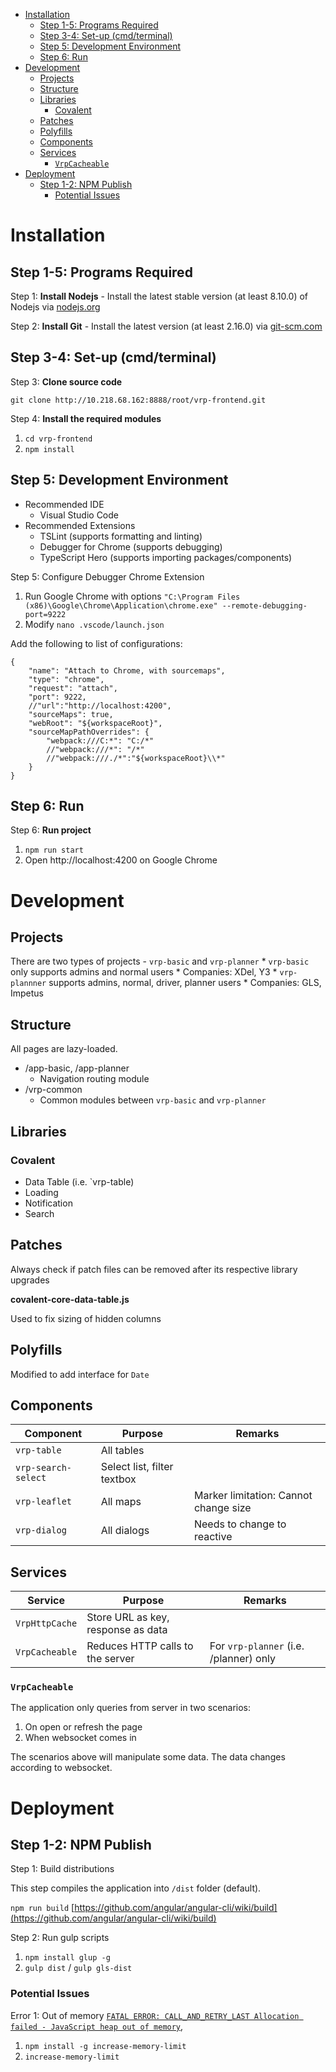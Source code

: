 - [Installation](#installation)
    - [Step 1-5: Programs Required](#step-1-5-programs-required)
    - [Step 3-4: Set-up (cmd/terminal)](#step-3-4-set-up-cmdterminal)
    - [Step 5: Development Environment](#step-5-development-environment)
    - [Step 6: Run](#step-6-run)
- [Development](#development)
    - [Projects](#projects)
    - [Structure](#structure)
    - [Libraries](#libraries)
        - [Covalent](#covalent)
    - [Patches](#patches)
    - [Polyfills](#polyfills)
    - [Components](#components)
    - [Services](#services)
        - [`VrpCacheable`](#vrpcacheable)
- [Deployment](#deployment)
    - [Step 1-2: NPM Publish](#step-1-2-npm-publish)
        - [Potential Issues](#potential-issues)

# Installation

## Step 1-5: Programs Required

Step 1: **Install Nodejs** - Install the latest stable version (at least 8.10.0) of Nodejs via [nodejs.org](https://nodejs.org/en/)

Step 2: **Install Git** - Install the latest version (at least 2.16.0) via [git-scm.com](https://git-scm.com/downloads)

## Step 3-4: Set-up (cmd/terminal)

Step 3: **Clone source code**

`git clone http://10.218.68.162:8888/root/vrp-frontend.git`

Step 4: **Install the required modules**

1. `cd vrp-frontend`
2. `npm install`

## Step 5: Development Environment

* Recommended IDE
    - Visual Studio Code
* Recommended Extensions
    - TSLint (supports formatting and linting)
    - Debugger for Chrome (supports debugging)
    - TypeScript Hero (supports importing packages/components)

Step 5: Configure Debugger Chrome Extension

1. Run Google Chrome with options `"C:\Program Files (x86)\Google\Chrome\Application\chrome.exe" --remote-debugging-port=9222`
2. Modify `nano .vscode/launch.json`

Add the following to list of configurations:
```
{
    "name": "Attach to Chrome, with sourcemaps",
    "type": "chrome",
    "request": "attach",
    "port": 9222,
    //"url":"http://localhost:4200",
    "sourceMaps": true,
    "webRoot": "${workspaceRoot}",
    "sourceMapPathOverrides": {
        "webpack:///C:*": "C:/*"
        //"webpack:///*": "/*"
        //"webpack:///./*":"${workspaceRoot}\\*"
    }
}
```

## Step 6: Run

Step 6: **Run project**

1. `npm run start`
2. Open http://localhost:4200 on Google Chrome

# Development

## Projects

There are two types of projects - `vrp-basic` and `vrp-planner`
    * `vrp-basic` only supports admins and normal users
        * Companies: XDel, Y3
    * `vrp-plannner` supports admins, normal, driver, planner users
        * Companies: GLS, Impetus

## Structure

All pages are lazy-loaded.

* /app-basic, /app-planner
    * Navigation routing module
* /vrp-common
    * Common modules between `vrp-basic` and `vrp-planner`

## Libraries

### Covalent

* Data Table (i.e. `vrp-table)
* Loading
* Notification
* Search

## Patches

Always check if patch files can be removed after its respective library upgrades

**covalent-core-data-table.js**

Used to fix sizing of hidden columns

## Polyfills

Modified to add interface for `Date`

## Components

| Component           | Purpose                     | Remarks                               |
| ------------------- | --------------------------- | ------------------------------------- |
| `vrp-table`         | All tables                  |                                       |
| `vrp-search-select` | Select list, filter textbox |                                       |
| `vrp-leaflet`       | All maps                    | Marker limitation: Cannot change size |
| `vrp-dialog`        | All dialogs                 | Needs to change to reactive           |

## Services

| Service        | Purpose                            | Remarks                                |
| -------------- | ---------------------------------- | -------------------------------------- |
| `VrpHttpCache` | Store URL as key, response as data |                                        |
| `VrpCacheable` | Reduces HTTP calls to the server   | For `vrp-planner` (i.e. /planner) only |

### `VrpCacheable`

The application only queries from server in two scenarios:
1. On open or refresh the page
2. When websocket comes in

The scenarios above will manipulate some data. The data changes according to websocket.

# Deployment

## Step 1-2: NPM Publish

Step 1: Build distributions

This step compiles the application into `/dist` folder (default).

`npm run build` [https://github.com/angular/angular-cli/wiki/build](https://github.com/angular/angular-cli/wiki/build)

Step 2: Run gulp scripts

1. `npm install glup -g`
2. `gulp dist` / `gulp gls-dist`

### Potential Issues

Error 1: Out of memory [`FATAL ERROR: CALL_AND_RETRY_LAST Allocation failed - JavaScript heap out of memory`](https://github.com/endel/increase-memory-limit),

1. `npm install -g increase-memory-limit`
2. `increase-memory-limit`
